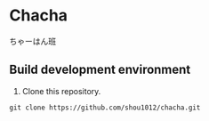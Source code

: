 # Chacha
ちゃーはん班

## Build development environment
1. Clone this repository.
```
git clone https://github.com/shou1012/chacha.git
```
